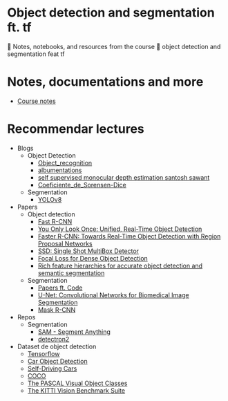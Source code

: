 # Object detection and segmentation ft. tf
📖 Notes, notebooks, and resources from the course 👾 object detection and segmentation feat tf

# Notes, documentations and more
* [Course notes](https://github.com/ichcanziho/Deep_Learnining_Platzi/blob/master/6%20Curso%20de%20detecci%C3%B3n%20y%20segmentaci%C3%B3n%20de%20objetos%20con%20Tensorflow/README.MD#210-visualizaci%C3%B3n-de-bounding-boxes-en-el-dataset-de-object-detection)

# Recommendar lectures
* Blogs
   * Object Detection 
      * [Object_recognition](https://lilianweng.github.io/posts/2017-10-29-object-recognition-part-1/)
      * [albumentations](https://albumentations.ai/docs/)
      * [self supervised monocular depth estimation santosh sawant](https://www.linkedin.com/pulse/self-supervised-monocular-depth-estimation-santosh-sawant/)
      * [Coeficiente_de_Sorensen-Dice](https://es.wikipedia.org/wiki/Coeficiente_de_Sorensen-Dice)
   * Segmentation
      * [YOLOv8](https://docs.ultralytics.com/tasks/segment/) 
* Papers
   * Object detection
      * [Fast R-CNN](https://arxiv.org/abs/1504.08083)
      * [You Only Look Once: Unified, Real-Time Object Detection](https://arxiv.org/abs/1506.02640)
      * [Faster R-CNN: Towards Real-Time Object Detection with Region Proposal Networks](https://arxiv.org/abs/1506.01497)
      * [SSD: Single Shot MultiBox Detector](https://arxiv.org/abs/1512.02325)
      * [Focal Loss for Dense Object Detection](https://arxiv.org/abs/1708.02002)
      * [Rich feature hierarchies for accurate object detection and semantic segmentation](https://arxiv.org/abs/1311.2524)
   * Segmentation
      * [Papers ft. Code](https://paperswithcode.com/)
      * [U-Net: Convolutional Networks for Biomedical Image Segmentation](https://arxiv.org/abs/1505.04597)
      * [Mask R-CNN](https://arxiv.org/abs/1703.06870)
* Repos
   * Segmentation
      * [SAM - Segment Anything](https://github.com/facebookresearch/segment-anything)
      * [detectron2](https://github.com/facebookresearch/detectron2)
* Dataset de object detection
   * [Tensorflow](https://www.tensorflow.org/datasets/catalog/overview)
   * [Car Object Detection](https://www.kaggle.com/datasets/sshikamaru/car-object-detection)
   * [Self-Driving Cars](https://www.kaggle.com/datasets/alincijov/self-driving-cars)
   * [COCO](https://cocodataset.org/#home)
   * [The PASCAL Visual Object Classes](http://host.robots.ox.ac.uk/pascal/VOC/)
   * [The KITTI Vision Benchmark Suite](https://www.cvlibs.net/datasets/kitti/)
